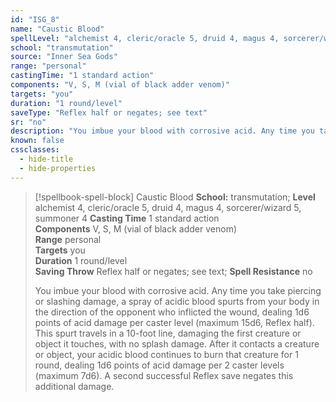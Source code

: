 ```yaml
---
id: "ISG_8"
name: "Caustic Blood"
spellLevel: "alchemist 4, cleric/oracle 5, druid 4, magus 4, sorcerer/wizard 5, summoner 4"
school: "transmutation"
source: "Inner Sea Gods"
range: "personal"
castingTime: "1 standard action"
components: "V, S, M (vial of black adder venom)"
targets: "you"
duration: "1 round/level"
saveType: "Reflex half or negates; see text"
sr: "no"
description: "You imbue your blood with corrosive acid. Any time you take piercing or slashing damage, a spray of acidic blood spurts from your body in the direction of the opponent who inflicted the wound, dealing 1d6 points of acid damage per caster level (maximum 15d6, Reflex half). This spurt travels in a 10-foot line, damaging the first creature or object it touches, with no splash damage. After it contacts a creature or object, your acidic blood continues to burn that creature for 1 round, dealing 1d6 points of acid damage per 2 caster levels (maximum 7d6). A second successful Reflex save negates this additional damage."
known: false
cssclasses:
  - hide-title
  - hide-properties
---
```


> [!spellbook-spell-block] Caustic Blood
> **School:** transmutation; **Level** alchemist 4, cleric/oracle 5, druid 4, magus 4, sorcerer/wizard 5, summoner 4
> **Casting Time** 1 standard action  
> **Components** V, S, M (vial of black adder venom)  
> **Range** personal  
> **Targets** you  
> **Duration** 1 round/level  
> **Saving Throw** Reflex half or negates; see text; **Spell Resistance** no
> 
> You imbue your blood with corrosive acid. Any time you take piercing or slashing damage, a spray of acidic blood spurts from your body in the direction of the opponent who inflicted the wound, dealing 1d6 points of acid damage per caster level (maximum 15d6, Reflex half). This spurt travels in a 10-foot line, damaging the first creature or object it touches, with no splash damage. After it contacts a creature or object, your acidic blood continues to burn that creature for 1 round, dealing 1d6 points of acid damage per 2 caster levels (maximum 7d6). A second successful Reflex save negates this additional damage.